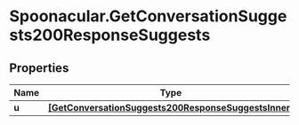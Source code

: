 # Spoonacular.GetConversationSuggests200ResponseSuggests

## Properties

Name | Type | Description | Notes
------------ | ------------- | ------------- | -------------
**u** | [**[GetConversationSuggests200ResponseSuggestsInner]**](GetConversationSuggests200ResponseSuggestsInner.md) |  | 


